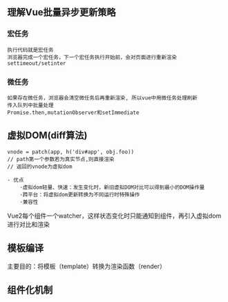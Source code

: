 ## 理解Vue批量异步更新策略
### 宏任务
    执行代码就是宏任务
    浏览器完成一个宏任务，下一个宏任务执行开始前，会对页面进行重新渲染
    settimeout/setinter
### 微任务
    如果存在微任务，浏览器会清空微任务后再重新渲染, 所以vue中用微任务处理刷新
    传入队列中批量处理
    Promise.then,mutationObserver和setImmediate

## 虚拟DOM(diff算法)
```
vnode = patch(app, h('div#app', obj.foo))
// path第一个参数若为真实节点,则直接渲染
// 返回的vnode为虚拟dom
```
    - 优点
        ·虚拟dom轻量、快速：发生变化时，新旧虚拟DOM对比可以得到最小的DOM操作量
        ·跨平台：将虚拟dom更新转换为不同运行时特殊操作 
        ·兼容性
Vue2每个组件一个watcher，这样状态变化时只能通知到组件，再引入虚拟dom进行对比和渲染

## 模板编译
   主要目的：将模板（template）转换为渲染函数（render）
## 组件化机制

